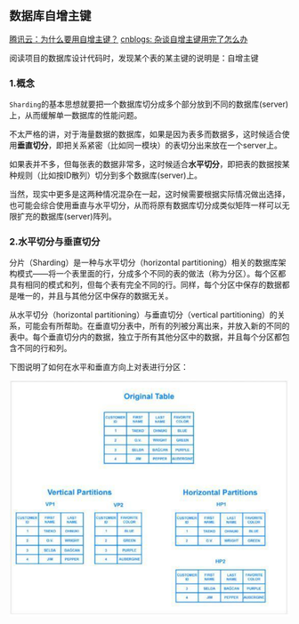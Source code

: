 ## 数据库自增主键

[腾讯云：为什么要用自增主键？](https://cloud.tencent.com/developer/article/1462758)
[cnblogs: 杂谈自增主键用完了怎么办](https://www.cnblogs.com/rjzheng/p/10669043.html)


阅读项目的数据库设计代码时，发现某个表的某主键的说明是：自增主键



### 1.概念

`Sharding`的基本思想就要把一个数据库切分成多个部分放到不同的数据库(server)上，从而缓解单一数据库的性能问题。

不太严格的讲，对于海量数据的数据库，如果是因为表多而数据多，这时候适合使用**垂直切分**，即把关系紧密（比如同一模块）的表切分出来放在一个server上。

如果表并不多，但每张表的数据非常多，这时候适合**水平切分**，即把表的数据按某种规则（比如按ID散列）切分到多个数据库(server)上。

当然，现实中更多是这两种情况混杂在一起，这时候需要根据实际情况做出选择，也可能会综合使用垂直与水平切分，从而将原有数据库切分成类似矩阵一样可以无限扩充的数据库(server)阵列。

### 2.水平切分与垂直切分

分片（Sharding）是一种与水平切分（horizontal partitioning）相关的数据库架构模式——将一个表里面的行，分成多个不同的表的做法（称为分区）。每个区都具有相同的模式和列，但每个表有完全不同的行。同样，每个分区中保存的数据都是唯一的，并且与其他分区中保存的数据无关。

从水平切分（horizontal partitioning）与垂直切分（vertical partitioning）的关系，可能会有所帮助。在垂直切分表中，所有的列被分离出来，并放入新的不同的表中。每个垂直切分内的数据，独立于所有其他分区中的数据，并且每个分区都包含不同的行和列。

下图说明了如何在水平和垂直方向上对表进行分区：

![](/assets/db001_01.jpg)